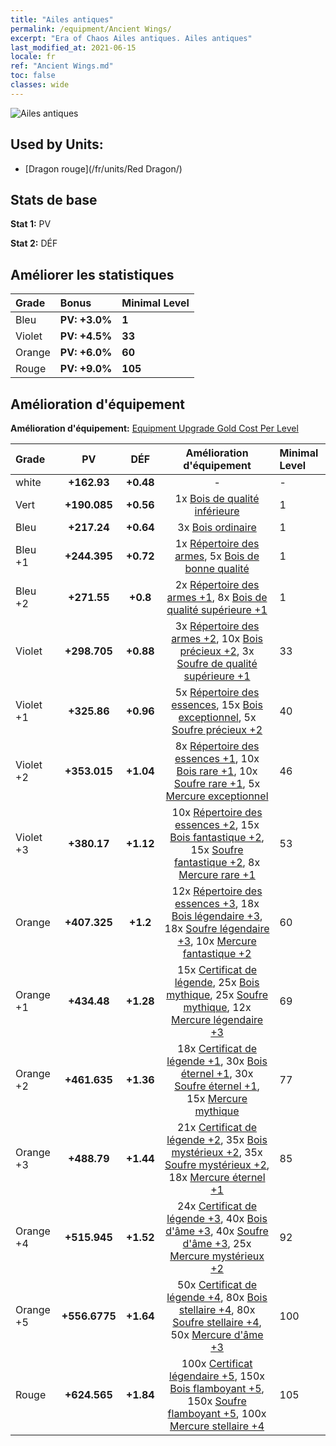 ```yaml
---
title: "Ailes antiques"
permalink: /equipment/Ancient Wings/
excerpt: "Era of Chaos Ailes antiques. Ailes antiques"
last_modified_at: 2021-06-15
locale: fr
ref: "Ancient Wings.md"
toc: false
classes: wide
---
```


  ![Ailes antiques](/images/e/e_7082.png)

## Used by Units:

* [Dragon rouge](/fr/units/Red Dragon/) 


## Stats de base
 **Stat 1:** PV

 **Stat 2:** DÉF

## Améliorer les statistiques

  |     Grade    |   Bonus | Minimal Level | 
  |:-------------|:--------|:--------------| 
  | Bleu | **PV: +3.0%** | **1** | 
  | Violet | **PV: +4.5%** | **33** | 
  | Orange | **PV: +6.0%** | **60** | 
  | Rouge | **PV: +9.0%** | **105** | 


## Amélioration d'équipement
 **Amélioration d'équipement:** [Equipment Upgrade Gold Cost Per Level](/equipment/EquipmentUpgradeCostPerLevel/) 

  |          Grade      | PV | DÉF | Amélioration d'équipement | Minimal Level |
  |:--------------------|:---------:|:---------:|:----------------:|:--------------|
  | white | **+162.93** | **+0.48** | - | - |
  | Vert | **+190.085** | **+0.56** | 1x [Bois de qualité inférieure](/ItemsFR/mat_1/) | 1 |
  | Bleu | **+217.24** | **+0.64** | 3x [Bois ordinaire](/ItemsFR/mat_7/) | 1 |
  | Bleu +1 | **+244.395** | **+0.72** | 1x [Répertoire des armes](/ItemsFR/mat_18/), 5x [Bois de bonne qualité](/ItemsFR/mat_13/) | 1 |
  | Bleu +2 | **+271.55** | **+0.8** | 2x [Répertoire des armes +1](/ItemsFR/mat_25/), 8x [Bois de qualité supérieure +1](/ItemsFR/mat_20/) | 1 |
  | Violet | **+298.705** | **+0.88** | 3x [Répertoire des armes +2](/ItemsFR/mat_32/), 10x [Bois précieux +2](/ItemsFR/mat_27/), 3x [Soufre de qualité supérieure +1](/ItemsFR/mat_22/) | 33 |
  | Violet +1 | **+325.86** | **+0.96** | 5x [Répertoire des essences](/ItemsFR/mat_39/), 15x [Bois exceptionnel](/ItemsFR/mat_34/), 5x [Soufre précieux +2](/ItemsFR/mat_29/) | 40 |
  | Violet +2 | **+353.015** | **+1.04** | 8x [Répertoire des essences +1](/ItemsFR/mat_46/), 10x [Bois rare +1](/ItemsFR/mat_41/), 10x [Soufre rare +1](/ItemsFR/mat_43/), 5x [Mercure exceptionnel](/ItemsFR/mat_35/) | 46 |
  | Violet +3 | **+380.17** | **+1.12** | 10x [Répertoire des essences +2](/ItemsFR/mat_53/), 15x [Bois fantastique +2](/ItemsFR/mat_48/), 15x [Soufre fantastique +2](/ItemsFR/mat_50/), 8x [Mercure rare +1](/ItemsFR/mat_42/) | 53 |
  | Orange | **+407.325** | **+1.2** | 12x [Répertoire des essences +3](/ItemsFR/mat_60/), 18x [Bois légendaire +3](/ItemsFR/mat_55/), 18x [Soufre légendaire +3](/ItemsFR/mat_57/), 10x [Mercure fantastique +2](/ItemsFR/mat_49/) | 60 |
  | Orange +1 | **+434.48** | **+1.28** | 15x [Certificat de légende](/ItemsFR/mat_67/), 25x [Bois mythique](/ItemsFR/mat_62/), 25x [Soufre mythique](/ItemsFR/mat_64/), 12x [Mercure légendaire +3](/ItemsFR/mat_56/) | 69 |
  | Orange +2 | **+461.635** | **+1.36** | 18x [Certificat de légende +1](/ItemsFR/mat_74/), 30x [Bois éternel +1](/ItemsFR/mat_69/), 30x [Soufre éternel +1](/ItemsFR/mat_71/), 15x [Mercure mythique](/ItemsFR/mat_63/) | 77 |
  | Orange +3 | **+488.79** | **+1.44** | 21x [Certificat de légende +2](/ItemsFR/mat_81/), 35x [Bois mystérieux +2](/ItemsFR/mat_76/), 35x [Soufre mystérieux +2](/ItemsFR/mat_78/), 18x [Mercure éternel +1](/ItemsFR/mat_70/) | 85 |
  | Orange +4 | **+515.945** | **+1.52** | 24x [Certificat de légende +3](/ItemsFR/mat_88/), 40x [Bois d'âme +3](/ItemsFR/mat_83/), 40x [Soufre d'âme +3](/ItemsFR/mat_85/), 25x [Mercure mystérieux +2](/ItemsFR/mat_77/) | 92 |
  | Orange +5 | **+556.6775** | **+1.64** | 50x [Certificat de légende +4](/ItemsFR/mat_95/), 80x [Bois stellaire +4](/ItemsFR/mat_90/), 80x [Soufre stellaire +4](/ItemsFR/mat_92/), 50x [Mercure d'âme +3](/ItemsFR/mat_84/) | 100 |
  | Rouge | **+624.565** | **+1.84** | 100x [Certificat légendaire +5](/ItemsFR/mat_102/), 150x [Bois flamboyant +5](/ItemsFR/mat_97/), 150x [Soufre flamboyant +5](/ItemsFR/mat_99/), 100x [Mercure stellaire +4](/ItemsFR/mat_91/) | 105 |

